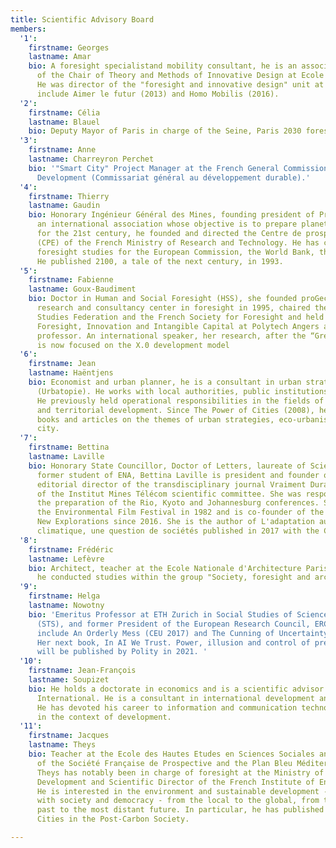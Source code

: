 ```yaml
---
title: Scientific Advisory Board
members:
  '1':
    firstname: Georges
    lastname: Amar
    bio: A foresight specialistand mobility consultant, he is an associate researcher
      of the Chair of Theory and Methods of Innovative Design at Ecole des Mines ParisTech.
      He was director of the "foresight and innovative design" unit at RATP. His publications
      include Aimer le futur (2013) and Homo Mobilis (2016).
  '2':
    firstname: Célia
    lastname: Blauel
    bio: Deputy Mayor of Paris in charge of the Seine, Paris 2030 foresight, and Resilience.
  '3':
    firstname: Anne
    lastname: Charreyron Perchet
    bio: '"Smart City" Project Manager at the French General Commission for Sustainable
      Development (Commissariat général au développement durable).'
  '4':
    firstname: Thierry
    lastname: Gaudin
    bio: Honorary Ingénieur Général des Mines, founding president of Prospective 2100,
      an international association whose objective is to prepare planetary programs
      for the 21st century, he founded and directed the Centre de prospective et d'évaluation
      (CPE) of the French Ministry of Research and Technology. He has carried out
      foresight studies for the European Commission, the World Bank, the OECD, etc.
      He published 2100, a tale of the next century, in 1993.
  '5':
    firstname: Fabienne
    lastname: Goux-Baudiment
    bio: Doctor in Human and Social Foresight (HSS), she founded proGective - a study,
      research and consultancy center in foresight in 1995, chaired the World Futures
      Studies Federation and the French Society for Foresight and held the chair of
      Foresight, Innovation and Intangible Capital at Polytech Angers as associate
      professor. An international speaker, her research, after the “Great Transition”,
      is now focused on the X.0 development model
  '6':
    firstname: Jean
    lastname: Haëntjens
    bio: Economist and urban planner, he is a consultant in urban strategies and foresight
      (Urbatopie). He works with local authorities, public institutions and companies.
      He previously held operational responsibilities in the fields of urban planning
      and territorial development. Since The Power of Cities (2008), he has published
      books and articles on the themes of urban strategies, eco-urbanism and the smart
      city.
  '7':
    firstname: Bettina
    lastname: Laville
    bio: Honorary State Councillor, Doctor of Letters, laureate of Sciences Po and
      former student of ENA, Bettina Laville is president and founder of Comité 21,
      editorial director of the transdisciplinary journal Vraiment Durable and member
      of the Institut Mines Télécom scientific committee. She was responsible for
      the preparation of the Rio, Kyoto and Johannesburg conferences. She created
      the Environmental Film Festival in 1982 and is co-founder of the Festival of
      New Explorations since 2016. She is the author of L'adaptation au changement
      climatique, une question de sociétés published in 2017 with the CNRS.
  '8':
    firstname: Frédéric
    lastname: Lefèvre
    bio: Architect, teacher at the Ecole Nationale d'Architecture Paris Val-de-Seine,
      he conducted studies within the group "Society, foresight and architecture".
  '9':
    firstname: Helga
    lastname: Nowotny
    bio: 'Emeritus Professor at ETH Zurich in Social Studies of Science and Technology,
      (STS), and former President of the European Research Council, ERC. Her publications
      include An Orderly Mess (CEU 2017) and The Cunning of Uncertainty (Polity, 2015).
      Her next book, In AI We Trust. Power, illusion and control of predictive algorithms,
      will be published by Polity in 2021. '
  '10':
    firstname: Jean-François
    lastname: Soupizet
    bio: He holds a doctorate in economics and is a scientific advisor for Futuribles
      International. He is a consultant in international development and digital strategies.
      He has devoted his career to information and communication technologies (ICT)
      in the context of development.
  '11':
    firstname: Jacques
    lastname: Theys 
    bio: Teacher at the Ecole des Hautes Etudes en Sciences Sociales and vice-president
      of the Société Française de Prospective and the Plan Bleu Méditerranéen. Jacques
      Theys has notably been in charge of foresight at the Ministry of Sustainable
      Development and Scientific Director of the French Institute of Environment (IFEN).
      He is interested in the environment and sustainable development - their relationship
      with society and democracy - from the local to the global, from the most distant
      past to the most distant future. In particular, he has published Rethinking
      Cities in the Post-Carbon Society.

---
```

